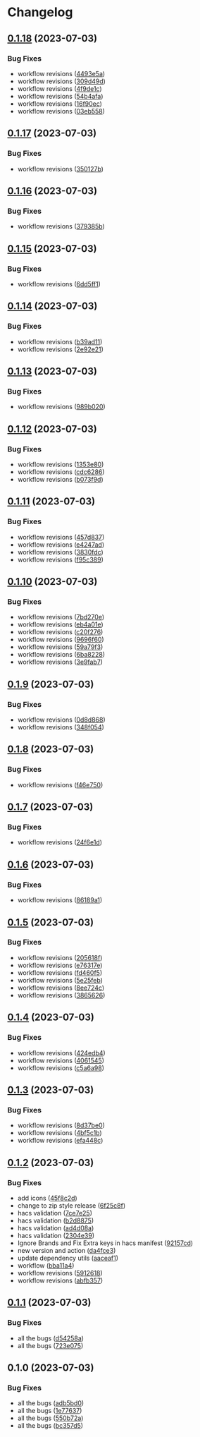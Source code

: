 # Changelog

## [0.1.18](https://github.com/Makr91/ha_easgen/compare/v0.1.17...v0.1.18) (2023-07-03)


### Bug Fixes

* workflow revisions ([4493e5a](https://github.com/Makr91/ha_easgen/commit/4493e5ab9398449ee4ca16ac0391bcab0de19232))
* workflow revisions ([309d49d](https://github.com/Makr91/ha_easgen/commit/309d49d966f64f7bd3e8264d1f59f9df63756dd1))
* workflow revisions ([4f9de1c](https://github.com/Makr91/ha_easgen/commit/4f9de1c7427936496384ef9fc4a7152ba907a02a))
* workflow revisions ([54b4afa](https://github.com/Makr91/ha_easgen/commit/54b4afa5f3aa354f6ef9ddaa33d29596a945556b))
* workflow revisions ([16f90ec](https://github.com/Makr91/ha_easgen/commit/16f90ec4a85a59743b723e3cd08639ce09d90a23))
* workflow revisions ([03eb558](https://github.com/Makr91/ha_easgen/commit/03eb558838f8f5c66f12625011cbded67e7d581b))

## [0.1.17](https://github.com/Makr91/ha_easgen/compare/v0.1.16...v0.1.17) (2023-07-03)


### Bug Fixes

* workflow revisions ([350127b](https://github.com/Makr91/ha_easgen/commit/350127b85d61672c403cbab839c23d44e55da2f7))

## [0.1.16](https://github.com/Makr91/ha_easgen/compare/v0.1.15...v0.1.16) (2023-07-03)


### Bug Fixes

* workflow revisions ([379385b](https://github.com/Makr91/ha_easgen/commit/379385b95b640c7aab43c074d744c749a75b4a49))

## [0.1.15](https://github.com/Makr91/ha_easgen/compare/v0.1.14...v0.1.15) (2023-07-03)


### Bug Fixes

* workflow revisions ([6dd5ff1](https://github.com/Makr91/ha_easgen/commit/6dd5ff106833810c98340a09d778b8c5b2dff96b))

## [0.1.14](https://github.com/Makr91/ha_easgen/compare/v0.1.13...v0.1.14) (2023-07-03)


### Bug Fixes

* workflow revisions ([b39ad11](https://github.com/Makr91/ha_easgen/commit/b39ad118dde19a0c60ae222c9834d6af12fa3c79))
* workflow revisions ([2e92e21](https://github.com/Makr91/ha_easgen/commit/2e92e219cc7df650e1c9c2749e267d6f10a8c892))

## [0.1.13](https://github.com/Makr91/ha_easgen/compare/v0.1.12...v0.1.13) (2023-07-03)


### Bug Fixes

* workflow revisions ([989b020](https://github.com/Makr91/ha_easgen/commit/989b020404bb3a181ceb76fd9cf788206874f9c5))

## [0.1.12](https://github.com/Makr91/ha_easgen/compare/v0.1.11...v0.1.12) (2023-07-03)


### Bug Fixes

* workflow revisions ([1353e80](https://github.com/Makr91/ha_easgen/commit/1353e80ae9bd9834ea745e87916e58a625dc56a1))
* workflow revisions ([cdc6286](https://github.com/Makr91/ha_easgen/commit/cdc62868f93655bd597db80e9092692d2f0744b9))
* workflow revisions ([b073f9d](https://github.com/Makr91/ha_easgen/commit/b073f9db73f2e3422f7fc487ccc314655b3418a5))

## [0.1.11](https://github.com/Makr91/ha_easgen/compare/v0.1.10...v0.1.11) (2023-07-03)


### Bug Fixes

* workflow revisions ([457d837](https://github.com/Makr91/ha_easgen/commit/457d837d6892ca7f34abec1bdcabe2d98094ddbf))
* workflow revisions ([e4247ad](https://github.com/Makr91/ha_easgen/commit/e4247ad459c6bab2454f1d88ecca42635dda4b2c))
* workflow revisions ([3830fdc](https://github.com/Makr91/ha_easgen/commit/3830fdc9a68bb51194a24a93fc0c7a140caccbb2))
* workflow revisions ([f95c389](https://github.com/Makr91/ha_easgen/commit/f95c389950ee5a5d4d802ebc40bdd6653adc1fa5))

## [0.1.10](https://github.com/Makr91/ha_easgen/compare/v0.1.9...v0.1.10) (2023-07-03)


### Bug Fixes

* workflow revisions ([7bd270e](https://github.com/Makr91/ha_easgen/commit/7bd270e3d4102444fd16dcd6c9e55538a9c6e3a2))
* workflow revisions ([eb4a01e](https://github.com/Makr91/ha_easgen/commit/eb4a01e4afe49b02f83fdd6a9ae7ad8f0ca4f8ee))
* workflow revisions ([c20f276](https://github.com/Makr91/ha_easgen/commit/c20f27675a5958e2f6bacf7047ba6aa1e5be42ea))
* workflow revisions ([9696f60](https://github.com/Makr91/ha_easgen/commit/9696f60a94a4581fab0ba5441e59c409037d4e6d))
* workflow revisions ([59a79f3](https://github.com/Makr91/ha_easgen/commit/59a79f38d8b91baf67e632e9c7f5f097684ff284))
* workflow revisions ([6ba8228](https://github.com/Makr91/ha_easgen/commit/6ba8228cdb2cff9b5ad8256a43b8b0284c1d2ac4))
* workflow revisions ([3e9fab7](https://github.com/Makr91/ha_easgen/commit/3e9fab7128da6b5e8e3b82203a16bdab0cd1d8d4))

## [0.1.9](https://github.com/Makr91/ha_easgen/compare/v0.1.8...v0.1.9) (2023-07-03)


### Bug Fixes

* workflow revisions ([0d8d868](https://github.com/Makr91/ha_easgen/commit/0d8d86848407dc4a5fd9b143314dd6b96e4532d4))
* workflow revisions ([348f054](https://github.com/Makr91/ha_easgen/commit/348f05428f80abeb3421fe69c06f66a0d462bccb))

## [0.1.8](https://github.com/Makr91/ha_easgen/compare/v0.1.7...v0.1.8) (2023-07-03)


### Bug Fixes

* workflow revisions ([f46e750](https://github.com/Makr91/ha_easgen/commit/f46e750825af09c7cedb7b24bc22361ee429b442))

## [0.1.7](https://github.com/Makr91/ha_easgen/compare/v0.1.6...v0.1.7) (2023-07-03)


### Bug Fixes

* workflow revisions ([24f6e1d](https://github.com/Makr91/ha_easgen/commit/24f6e1dab61bc231f956ff9664845f5f6ce412cb))

## [0.1.6](https://github.com/Makr91/ha_easgen/compare/v0.1.5...v0.1.6) (2023-07-03)


### Bug Fixes

* workflow revisions ([86189a1](https://github.com/Makr91/ha_easgen/commit/86189a1fecc0cd32b322ecf632a7efe541a20d28))

## [0.1.5](https://github.com/Makr91/ha_easgen/compare/v0.1.4...v0.1.5) (2023-07-03)


### Bug Fixes

* workflow revisions ([205618f](https://github.com/Makr91/ha_easgen/commit/205618f248c26d7da10c54c8584e9d02af07e764))
* workflow revisions ([e76317e](https://github.com/Makr91/ha_easgen/commit/e76317e0c1d6c28e940ceb51962f8d589491278f))
* workflow revisions ([fd460f5](https://github.com/Makr91/ha_easgen/commit/fd460f5f7138cfe051d514ef9855d93279d88890))
* workflow revisions ([5e25feb](https://github.com/Makr91/ha_easgen/commit/5e25feb68752be14461fdc7ed6d7e01a2986c2e0))
* workflow revisions ([8ee724c](https://github.com/Makr91/ha_easgen/commit/8ee724ca02352ccbdf39249e2098666bdea0b8be))
* workflow revisions ([3865626](https://github.com/Makr91/ha_easgen/commit/38656265f869adc63ef4ea50f286195b6b8f69c4))

## [0.1.4](https://github.com/Makr91/ha_easgen/compare/v0.1.3...v0.1.4) (2023-07-03)


### Bug Fixes

* workflow revisions ([424edb4](https://github.com/Makr91/ha_easgen/commit/424edb4f59153de2658c037dfd003f049a091adc))
* workflow revisions ([4061545](https://github.com/Makr91/ha_easgen/commit/406154508db6a202073b5f710443c854ca962886))
* workflow revisions ([c5a6a98](https://github.com/Makr91/ha_easgen/commit/c5a6a98633fa3cc79b194827606e58e9a7b9a02c))

## [0.1.3](https://github.com/Makr91/ha_easgen/compare/v0.1.2...v0.1.3) (2023-07-03)


### Bug Fixes

* workflow revisions ([8d37be0](https://github.com/Makr91/ha_easgen/commit/8d37be0ad4d5e118a5bbd358dcdc51e208647a6b))
* workflow revisions ([4bf5c1b](https://github.com/Makr91/ha_easgen/commit/4bf5c1b10c645687761937026887f9062a4ea672))
* workflow revisions ([efa448c](https://github.com/Makr91/ha_easgen/commit/efa448ca2a4c74cc4398737ee7d899e6e19a89eb))

## [0.1.2](https://github.com/Makr91/ha_easgen/compare/v0.1.1...v0.1.2) (2023-07-03)


### Bug Fixes

* add icons ([45f8c2d](https://github.com/Makr91/ha_easgen/commit/45f8c2dab7533ca3719e998ee266e4de389fae7a))
* change to zip style release ([6f25c8f](https://github.com/Makr91/ha_easgen/commit/6f25c8f48a3c459a922efdf031bb3687cc381a5b))
* hacs validation ([7ce7e25](https://github.com/Makr91/ha_easgen/commit/7ce7e2533971aa87a823937d741d4cabf65f487d))
* hacs validation ([b2d8875](https://github.com/Makr91/ha_easgen/commit/b2d887583b2f46080bfa64f353a72328da8cbd13))
* hacs validation ([ad4d08a](https://github.com/Makr91/ha_easgen/commit/ad4d08ae6d3bb7c1b7f89caaa1e94196fc77dda6))
* hacs validation ([2304e39](https://github.com/Makr91/ha_easgen/commit/2304e39a165207e0bb0eeaee3a92830aea4c8c70))
* Ignore Brands and Fix Extra keys in hacs manifest ([92157cd](https://github.com/Makr91/ha_easgen/commit/92157cdfc15e5556b4093802a7591dd1a68d3e7b))
* new version and action ([da4fce3](https://github.com/Makr91/ha_easgen/commit/da4fce328ac9674be6f1d49a198a4e762b5b8c21))
* update dependency utils ([aaceaf1](https://github.com/Makr91/ha_easgen/commit/aaceaf12594538c3dacd8609145b9b2f4fe61c32))
* workflow ([bba11a4](https://github.com/Makr91/ha_easgen/commit/bba11a4894bbe577126b9353aa150bdfc4a7d729))
* workflow revisions ([5912618](https://github.com/Makr91/ha_easgen/commit/5912618fa3c25ebf0606ea156ecde544fee8cc57))
* workflow revisions ([abfb357](https://github.com/Makr91/ha_easgen/commit/abfb35790552b53ebd1f6fefeba55d8fe575f895))

## [0.1.1](https://github.com/Makr91/ha_easgen/compare/v0.1.0...v0.1.1) (2023-07-03)


### Bug Fixes

* all the bugs ([d54258a](https://github.com/Makr91/ha_easgen/commit/d54258ad74b57efe51b7bd5e0cbec8fd4bee5499))
* all the bugs ([723e075](https://github.com/Makr91/ha_easgen/commit/723e075a2f1242f61d2c6484a28f13ce584f9669))

## 0.1.0 (2023-07-03)


### Bug Fixes

* all the bugs ([adb5bd0](https://github.com/Makr91/ha_easgen/commit/adb5bd02f68104d6ce1dcdbb7a0a441ed0ad9b9e))
* all the bugs ([1e77637](https://github.com/Makr91/ha_easgen/commit/1e77637a1692da6df9d2b9132d8deec63cdaf447))
* all the bugs ([550b72a](https://github.com/Makr91/ha_easgen/commit/550b72afc1fc617b6ffb49716af4b213a4e9db4e))
* all the bugs ([bc357d5](https://github.com/Makr91/ha_easgen/commit/bc357d5308f082fa61c2e8ab551a8c915270b795))

